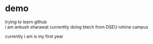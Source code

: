 # demo
trying to learn github<br>
i am ankush sharawat currentlty doing btech from DSEU rohine campus 

currently i am is my first year

